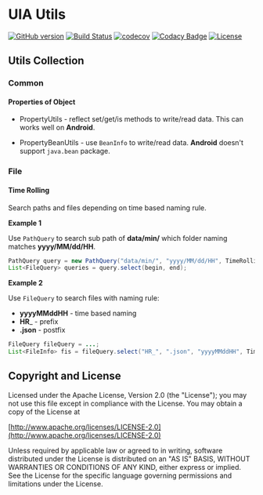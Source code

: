 UIA Utils
================

[![GitHub version](https://badge.fury.io/gh/uia4j%2Fuia-utils.svg)](https://github.com/uia4j/repos/packages/905668)
[![Build Status](https://travis-ci.org/uia4j/uia-utils.svg?branch=master)](https://travis-ci.org/uia4j/uia-utils)
[![codecov](https://codecov.io/gh/uia4j/uia-utils/branch/master/graph/badge.svg)](https://codecov.io/gh/uia4j/uia-utils)
[![Codacy Badge](https://api.codacy.com/project/badge/Grade/d7210af12c1c4d4f8bbc3e84f0ad4a71)](https://www.codacy.com/app/gazer2kanlin/uia-utils?utm_source=github.com&amp;utm_medium=referral&amp;utm_content=uia4j/uia-utils&amp;utm_campaign=Badge_Grade)
[![License](https://img.shields.io/github/license/uia4j/uia-utils.svg)](LICENSE)


## Utils Collection

### Common
#### Properties of Object

* PropertyUtils -
    reflect set/get/is methods to write/read data. This can works well on __Android__.

* PropertyBeanUtils -
    use `BeanInfo` to write/read data. __Android__ doesn't support `java.bean` package.

### File
#### Time Rolling
Search paths and files depending on time based naming rule.

__Example 1__

Use `PathQuery` to search sub path of __data/min/__ which folder naming matches __yyyy/MM/dd/HH__.

```java
PathQuery query = new PathQuery("data/min/", "yyyy/MM/dd/HH", TimeRollingType.HOUR);
List<FileQuery> queries = query.select(begin, end);
```

__Example 2__

Use `FileQuery` to search files with naming rule:

* __yyyyMMddHH__ - time based naming
* __HR___ - prefix
* __.json__ - postfix

```java
FileQuery fileQuery = ...;
List<FileInfo> fis = fileQuery.select("HR_", ".json", "yyyyMMddHH", TimeRollingType.HOUR);
```

## Copyright and License

Licensed under the Apache License, Version 2.0 (the "License");
you may not use this file except in compliance with the License.
You may obtain a copy of the License at

[http://www.apache.org/licenses/LICENSE-2.0](http://www.apache.org/licenses/LICENSE-2.0)

Unless required by applicable law or agreed to in writing, software
distributed under the License is distributed on an "AS IS" BASIS,
WITHOUT WARRANTIES OR CONDITIONS OF ANY KIND, either express or implied.
See the License for the specific language governing permissions and
limitations under the License.
